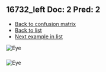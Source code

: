 ## 16732_left Doc: 2 Pred: 2
- [Back to confusion matrix](https://github.com/juliandewit/kaggle_retinopathy/blob/master/matrix.md)
- [Back to list](https://github.com/juliandewit/kaggle_retinopathy/blob/master/lists/22/list.md)
- [Next example in list](https://github.com/juliandewit/kaggle_retinopathy/blob/master/lists/22/16/16741_right.md)

![Eye](https://retinopaty.blob.core.windows.net/size1024/16732_left_2.jpeg)

### 

![Eye]()

